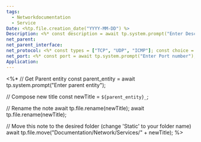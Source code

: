 ```yaml
---
tags:
  - Networkdocumentation
  - Service
Date: <%tp.file.creation_date("YYYY-MM-DD") %>
Description: <%* const description = await tp.system.prompt("Enter Description or leave empty"); %><% description %>
net_parent: 
net_parent_interface:
net_protocol: <%* const types = ["TCP", "UDP", "ICMP"]; const choice = await tp.system.suggester(types, types); const output = choice; %><% output %>
net_port: <%* const port = await tp.system.prompt("Enter Port number"); %><% port %>
Application:
---
```


<%*
  // Get Parent entity
  const parent_entity = await tp.system.prompt("Enter parent entity");

  // Compose new title
  const newTitle = `${parent_entity}_`; 
  
  // Rename the note await tp.file.rename(newTitle); 
  await tp.file.rename(newTitle);

  // Move this note to the desired folder (change 'Static' to your folder name)
  await tp.file.move("Documentation/Network/Services/" + newTitle);
%>